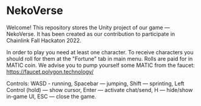 # NekoVerse
Welcome!
This repository stores the Unity project of our game — NekoVerse. It has been created as our contribution to participate in Chainlink Fall Hackaton 2022.

In order to play you need at least one character. To receive characters you should roll for them at the "Fortune" tab in main menu. Rolls are paid for in MATIC coin. We advise you to pump yourself some MATIC from the faucet: https://faucet.polygon.technology/

Controls: WASD - running, Spacebar — jumping, Shift — sprinting, Left Control (hold) — show cursor, Enter — activate chat/send, H — hide/show in-game UI, ESC — close the game.
